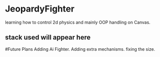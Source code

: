 # JeopardyFighter
learning how to control 2d physics and mainly OOP handling on Canvas.
## stack used will appear here

#Future Plans
Adding Ai Fighter.
Adding extra mechanisms.
fixing the size.
